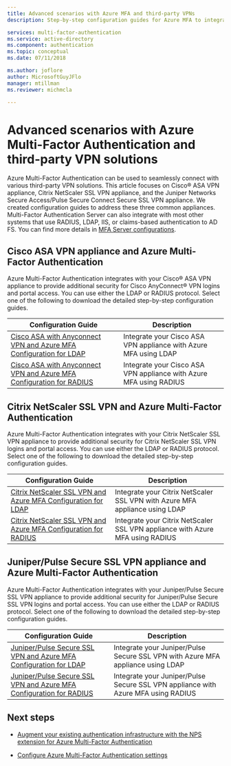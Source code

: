```yaml
---
title: Advanced scenarios with Azure MFA and third-party VPNs
description: Step-by-step configuration guides for Azure MFA to integrate with Cisco, Citrix, and Juniper.

services: multi-factor-authentication
ms.service: active-directory
ms.component: authentication
ms.topic: conceptual
ms.date: 07/11/2018

ms.author: joflore
author: MicrosoftGuyJFlo
manager: mtillman
ms.reviewer: michmcla

---
```

# Advanced scenarios with Azure Multi-Factor Authentication and third-party VPN solutions

Azure Multi-Factor Authentication can be used to seamlessly connect with various third-party VPN solutions. This article focuses on Cisco® ASA VPN appliance, Citrix NetScaler SSL VPN appliance, and the Juniper Networks Secure Access/Pulse Secure Connect Secure SSL VPN appliance. We created configuration guides to address these three common appliances. Multi-Factor Authentication Server can also integrate with most other systems that use RADIUS, LDAP, IIS, or claims-based authentication to AD FS. You can find more details in [MFA Server configurations](howto-mfaserver-deploy.md#next-steps).

## Cisco ASA VPN appliance and Azure Multi-Factor Authentication
Azure Multi-Factor Authentication integrates with your Cisco® ASA VPN appliance to provide additional security for Cisco AnyConnect® VPN logins and portal access.  You can use either the LDAP or RADIUS protocol.  Select one of the following to download the detailed step-by-step configuration guides.

| Configuration Guide | Description |
| --- | --- |
| [Cisco ASA with Anyconnect VPN and Azure MFA Configuration for LDAP](http://download.microsoft.com/download/A/2/0/A201567C-C3DE-4227-AF89-4567A470899E/Cisco_ASA_Azure_MFA_LDAP.docx) | Integrate your Cisco ASA VPN appliance with Azure MFA using LDAP |
| [Cisco ASA with Anyconnect VPN and Azure MFA Configuration for RADIUS](http://download.microsoft.com/download/4/5/7/4579C1CF-35B0-4FBE-8A1A-B49CB2CC0382/Cisco_ASA_Azure_MFA_RADIUS.docx) | Integrate your Cisco ASA VPN appliance with Azure MFA using RADIUS |

## Citrix NetScaler SSL VPN and Azure Multi-Factor Authentication
Azure Multi-Factor Authentication integrates with your Citrix NetScaler SSL VPN appliance to provide additional security for Citrix NetScaler SSL VPN logins and portal access.  You can use either the LDAP or RADIUS protocol.  Select one of the following to download the detailed step-by-step configuration guides.

| Configuration Guide | Description |
| --- | --- |
| [Citrix NetScaler SSL VPN and Azure MFA Configuration for LDAP](http://download.microsoft.com/download/2/4/E/24E1E722-72DF-471F-A88A-D1338DB1AF83/Citrix_NS_Azure_MFA_LDAP.docx) | Integrate your Citrix NetScaler SSL VPN with Azure MFA appliance using LDAP |
| [Citrix NetScaler SSL VPN and Azure MFA Configuration for RADIUS](http://download.microsoft.com/download/1/A/4/1A482764-4A63-45C2-A5EC-2B673ACCDD12/Citrix_NS_Azure_MFA_RADIUS.docx) | Integrate your Citrix NetScaler SSL VPN appliance with Azure MFA using RADIUS |

## Juniper/Pulse Secure SSL VPN appliance and Azure Multi-Factor Authentication
Azure Multi-Factor Authentication integrates with your Juniper/Pulse Secure SSL VPN appliance to provide additional security for Juniper/Pulse Secure SSL VPN logins and portal access.  You can use either the LDAP or RADIUS protocol.  Select one of the following to download the detailed step-by-step configuration guides.

| Configuration Guide | Description |
| --- | --- |
| [Juniper/Pulse Secure SSL VPN and Azure MFA Configuration for LDAP](http://download.microsoft.com/download/6/5/8/6587B418-75B1-4FCB-84D4-984BC479309E/JuniperPulse_Azure_MFA_LDAP.docx) | Integrate your Juniper/Pulse Secure SSL VPN with Azure MFA appliance using LDAP |
| [Juniper/Pulse Secure SSL VPN and Azure MFA Configuration for RADIUS](http://download.microsoft.com/download/7/9/A/79AB3DAD-4799-4379-B1DA-B95ABDF231DC/JuniperPulse_Azure_MFA_RADIUS.docx) | Integrate your Juniper/Pulse Secure SSL VPN appliance with Azure MFA using RADIUS |

## Next steps

- [Augment your existing authentication infrastructure with the NPS extension for Azure Multi-Factor Authentication](howto-mfa-nps-extension.md)

- [Configure Azure Multi-Factor Authentication settings](howto-mfa-mfasettings.md)